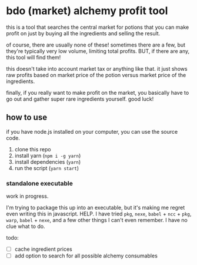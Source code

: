 # bdo (market) alchemy profit tool

this is a tool that searches the central market for potions that you can make profit on just by buying all the ingredients and selling the result.

of course, there are usually none of these! sometimes there are a few, but they're typically very low volume, limiting total profits. BUT, if there are any, this tool will find them!

this doesn't take into account market tax or anything like that. it just shows raw profits based on market price of the potion versus market price of the ingredients.

finally, if you really want to make profit on the market, you basically have to go out and gather super rare ingredients yourself. good  luck!

## how to use

if you have node.js installed on your computer, you can use the source code.

1.  clone this repo
2.  install yarn (`npm i -g yarn`)
3.  install dependencies (`yarn`)
4.  run the script (`yarn start`)

### standalone executable

work in progress.

I'm trying to package this up into an executable, but it's making me regret even writing this in javascript. HELP. I have tried `pkg`, `nexe`, `babel` + `ncc` + `pkg`, `warp`, `babel` + `nexe`, and a few other things I can't even remember. I have no clue what to do.

todo:

-   [ ] cache ingredient prices
-   [ ] add option to search for all possible alchemy consumables
